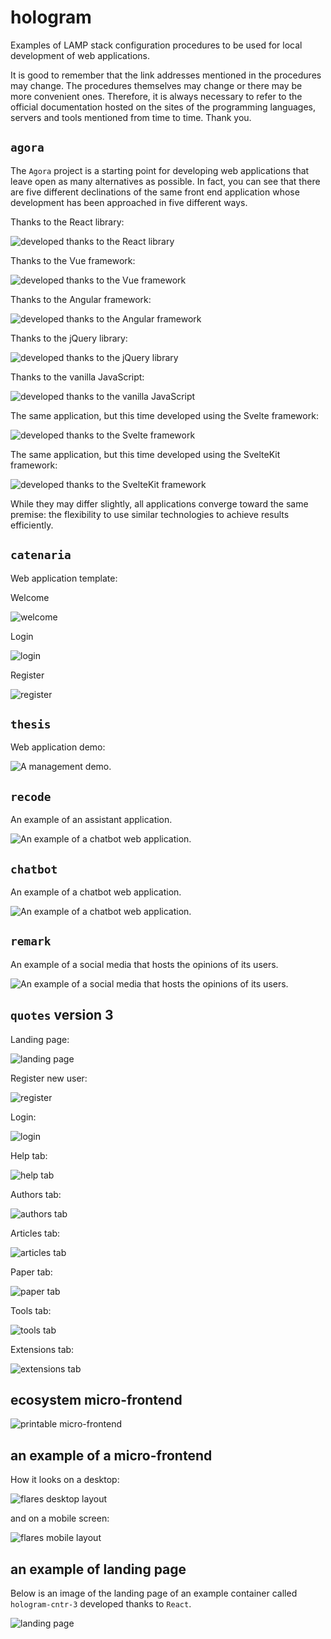 # hologram

Examples of LAMP stack configuration procedures to be used for local development of web applications.

It is good to remember that the link addresses mentioned in the procedures may change.
The procedures themselves may change or there may be more convenient ones.
Therefore, it is always necessary to refer to the official documentation hosted on the sites of the programming languages, servers and tools mentioned from time to time.
Thank you.

## `agora`

The `Agora` project is a starting point for developing web applications that leave open as many alternatives as possible.
In fact, you can see that there are five different declinations of the same front end application whose development has been approached in five different ways.

Thanks to the React library:

![developed thanks to the React library](templates/agora/ui-agora01/screenshots/screenshot_ui-agora01_mobile_first_loaded.png)

Thanks to the Vue framework:

![developed thanks to the Vue framework](templates/agora/ui-agora02/screenshots/screenshot_ui-agora02_mobile_first_loaded.png)

Thanks to the Angular framework:

![developed thanks to the Angular framework](templates/agora/ui-agora03/screenshots/screenshot_ui-agora03_mobile_first_loaded.png)

Thanks to the jQuery library:

![developed thanks to the jQuery library](templates/agora/ui-agora04/screenshots/screenshot_ui-agora04_mobile_first_loaded.png)

Thanks to the vanilla JavaScript:

![developed thanks to the vanilla JavaScript](templates/agora/ui-agora05/screenshots/screenshot_ui-agora05_mobile_first_loaded.png)

The same application, but this time developed using the Svelte framework:

![developed thanks to the Svelte framework](templates/agora/ui-agora07/screenshots/screenshot_ui-agora07_mobile_first_loaded.png)

The same application, but this time developed using the SvelteKit framework:

![developed thanks to the SvelteKit framework](templates/agora/ui-agora08/screenshots/screenshot_ui-agora08_mobile_first_test_example_loading.png)

While they may differ slightly, all applications converge toward the same premise: the flexibility to use similar technologies to achieve results efficiently.

## `catenaria`

Web application template:

Welcome

![welcome](templates/catenaria/catenaria/docs/screenshots/catenaria-php84.local_welcome.png)

Login

![login](templates/catenaria/catenaria/docs/screenshots/catenaria-php84.local_login.png)

Register

![register](templates/catenaria/catenaria/docs/screenshots/catenaria-php84.local_register.png)

## `thesis`

Web application demo:

![A management demo.](examples/thesis/screenshots/Thesis_editor_landscape.png)

## `recode`

An example of an assistant application.

![An example of a chatbot web application.](environments/hologram-php84/screenshots/Recode_query_SelectFromEmployeesWhereRadiologist.png)

## `chatbot`

An example of a chatbot web application.

![An example of a chatbot web application.](environments/hologram-php84/screenshots/Chatbot_landing_page.png)

## `remark` 

An example of a social media that hosts the opinions of its users.

![An example of a social media that hosts the opinions of its users.](environments/hologram-eaas/projects/apps/remark/remark-1.0/screenshots/remark-1.0_landing_page.png)

## `quotes` version 3

Landing page:

![landing page](examples/quotes/v3/quotes/screenshots/quotes_v3_landing_page_view_slim_2.png)

Register new user:

![register](examples/quotes/v3/quotes/screenshots/quotes_v3_register_new_user_view.png)

Login:

![login](examples/quotes/v3/quotes/screenshots/quotes_v3_login_user_view.png)

Help tab:

![help tab](examples/quotes/v3/quotes/screenshots/quotes_v3_help_tab_view.png)

Authors tab:

![authors tab](examples/quotes/v3/quotes/screenshots/quotes_v3_authors_tab_view.png)

Articles tab:

![articles tab](examples/quotes/v3/quotes/screenshots/quotes_v3_articles_tab_view.png)

Paper tab:

![paper tab](examples/quotes/v3/quotes/screenshots/quotes_v3_papers_tab_view.png)

Tools tab:

![tools tab](examples/quotes/v3/quotes/screenshots/quotes_v3_tools_tab_view.png)

Extensions tab:

![extensions tab](examples/quotes/v3/quotes/screenshots/quotes_v3_extensions_tab_view.png)

## ecosystem micro-frontend

![printable micro-frontend](examples/quotes/v3/ecosystem/printable/screenshots/quotes_printable.png)

## an example of a micro-frontend

How it looks on a desktop:

![flares desktop layout](examples/likelihood/flares/screenshots/flares_help_desktop_view.png)

and on a mobile screen:

![flares mobile layout](examples/likelihood/flares/screenshots/flares_help_mobile_view.png)

## an example of landing page

Below is an image of the landing page of an example container called `hologram-cntr-3` developed thanks to `React`.

![landing page](environments/hologram-kind/docker-playground/hologram-3.0/dev/landing/screenshots/hologram-cntr-3_landing_page.png)
